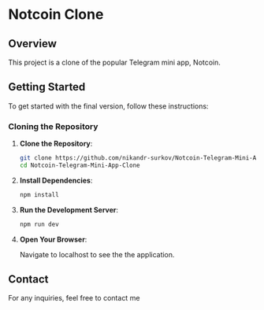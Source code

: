 # Notcoin Clone

## Overview

This project is a clone of the popular Telegram mini app, Notcoin.

## Getting Started

To get started with the final version, follow these instructions:

### Cloning the Repository

1. **Clone the Repository**:

    ```bash
    git clone https://github.com/nikandr-surkov/Notcoin-Telegram-Mini-App-Clone.git
    cd Notcoin-Telegram-Mini-App-Clone
    ```


2. **Install Dependencies**:

    ```bash
    npm install
    ```

3. **Run the Development Server**:

    ```bash
    npm run dev
    ```

4. **Open Your Browser**:

    Navigate to localhost to see the the application.

## Contact

For any inquiries, feel free to contact me

